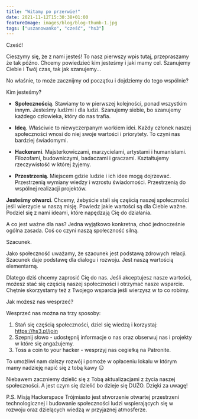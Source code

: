 ```yaml
---
title: "Witamy po przerwie!"
date: 2021-11-12T15:30:38+01:00
featureImage: images/blog/blog-thumb-1.jpg
tags: ["uszanowanko", "cześć", "hs3"]
---
```


Cześć!

Cieszymy się, że z nami jesteś! To nasz pierwszy wpis tutaj, przepraszamy że tak późno. Chcemy powiedzieć kim jesteśmy i jaki mamy cel. Szanujemy Ciebie i Twój czas, tak jak szanujemy...

No właśnie, to może zacznijmy od początku i dojdziemy do tego wspólnie?

Kim jesteśmy?

- **Społecznością**. Stawiamy to w pierwszej kolejności, ponad wszystkim innym. Jesteśmy ludźmi i dla ludzi. Szanujemy siebie, bo szanujemy każdego człowieka, który do nas trafia.

- **Ideą**. Właściwie to niewyczerpanym workiem idei. Każdy członek naszej społeczności wnosi do niej swoje wartości i priorytety. To czyni nas bardziej świadomymi.

- **Hackerami**. Majsterkowiczami, marzycielami, artystami i humanistami. Filozofami, budowniczymi, badaczami i graczami. Kształtujemy rzeczywistość w której żyjemy.

- **Przestrzenią**. Miejscem gdzie ludzie i ich idee mogą dojrzewać. Przestrzenią wymiany wiedzy i wzrostu świadomości. Przestrzenią do wspólnej realizacji projektów.

**Jesteśmy otwarci**. Chcemy, żebyście stali się częścią naszej społeczności jeśli wierzycie w naszą misję. Powiedz jakie wartości są dla Ciebie ważne. Podziel się z nami ideami, które napędzają Cię do działania.

A co jest ważne dla nas? Jedna wyjątkowo konkretna, choć jednocześnie ogólna zasada. Coś co czyni naszą społeczność silną.

Szacunek.

Jako społeczność uważamy, że szacunek jest podstawą zdrowych relacji. Szacunek daje podstawę dla dialogu i rozwoju. Jest naszą wartością elementarną. 

Dlatego dziś chcemy zaprosić Cię do nas. Jeśli akceptujesz nasze wartości, możesz stać się częścią naszej społeczności i otrzymać nasze wsparcie. Chętnie skorzystamy też z Twojego wsparcia jeśli wierzysz w to co robimy.

Jak możesz nas wesprzeć?

Wesprzeć nas można na trzy sposoby:
1. Stań się częścią społeczności, dziel się wiedzą i korzystaj: https://hs3.pl/join
2. Szepnij słowo - udostępnij informacje o nas oraz obserwuj nas i projekty w które się angażujemy.
3. Toss a coin to your hacker - wesprzyj nas cegiełką na Patronite.

To umożliwi nam dalszy rozwój i pomoże w opłaceniu lokalu w którym mamy nadzieję napić się z tobą kawy 😉

Niebawem zaczniemy dzielić się z Tobą aktualizacjami z życia naszej społeczności. A jest czym się dzielić bo dzieje się DUŻO. Dzięki za uwagę!

P.S. Misją Hackerspace Trójmiasto jest stworzenie otwartej przestrzeni technologicznej i budowanie społeczności ludzi wspierających się w rozwoju oraz dzielących wiedzą w przyjaznej atmosferze.
